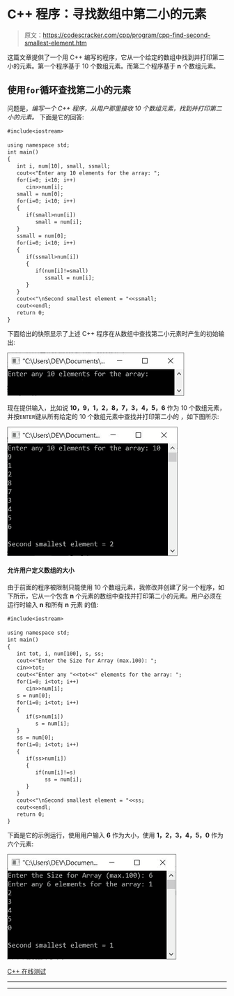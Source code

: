 # C++ 程序：寻找数组中第二小的元素

> 原文：<https://codescracker.com/cpp/program/cpp-find-second-smallest-element.htm>

这篇文章提供了一个用 C++ 编写的程序，它从一个给定的数组中找到并打印第二小的元素。第一个程序基于 10 个数组元素。而第二个程序基于 **n** 个数组元素。

## 使用`for`循环查找第二小的元素

问题是，*编写一个 C++ 程序，从用户那里接收 10 个数组元素，找到并打印第二小的元素。* 下面是它的回答:

```
#include<iostream>

using namespace std;
int main()
{
   int i, num[10], small, ssmall;
   cout<<"Enter any 10 elements for the array: ";
   for(i=0; i<10; i++)
      cin>>num[i];
   small = num[0];
   for(i=0; i<10; i++)
   {
      if(small>num[i])
         small = num[i];
   }
   ssmall = num[0];
   for(i=0; i<10; i++)
   {
      if(ssmall>num[i])
      {
         if(num[i]!=small)
            ssmall = num[i];
      }
   }
   cout<<"\nSecond smallest element = "<<ssmall;
   cout<<endl;
   return 0;
}
```

下面给出的快照显示了上述 C++ 程序在从数组中查找第二小元素时产生的初始输出:

![c++ find second smallest element](img/3bcf1d7045226d775d65b61e93f98508.png)

现在提供输入，比如说 **10，9，1，2，8，7，3，4，5，6** 作为 10 个数组元素，并按`ENTER`键从所有给定的 10 个数组元素中查找并打印第二小的 ，如下图所示:

![find second smallest element c++ program](img/d9d98832706ba93e77737469b6c38627.png)

#### 允许用户定义数组的大小

由于前面的程序被限制只能使用 10 个数组元素，我修改并创建了另一个程序，如下所示，它从一个包含 **n** 个元素的数组中查找并打印第二小的元素。用户必须在运行时输入 **n** 和所有 **n** 元素 的值:

```
#include<iostream>

using namespace std;
int main()
{
   int tot, i, num[100], s, ss;
   cout<<"Enter the Size for Array (max.100): ";
   cin>>tot;
   cout<<"Enter any "<<tot<<" elements for the array: ";
   for(i=0; i<tot; i++)
      cin>>num[i];
   s = num[0];
   for(i=0; i<tot; i++)
   {
      if(s>num[i])
         s = num[i];
   }
   ss = num[0];
   for(i=0; i<tot; i++)
   {
      if(ss>num[i])
      {
         if(num[i]!=s)
            ss = num[i];
      }
   }
   cout<<"\nSecond smallest element = "<<ss;
   cout<<endl;
   return 0;
}
```

下面是它的示例运行，使用用户输入 **6** 作为大小，使用 **1，2，3，4，5，0** 作为六个元素:

![print second smallest element from array c++](img/92c84a001bcca438392f9586e453d3ad.png)

[C++ 在线测试](/exam/showtest.php?subid=3)

* * *

* * *